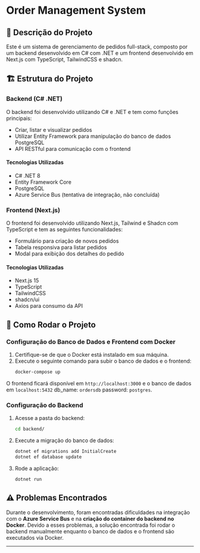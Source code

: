 # Order Management System

## 📌 Descrição do Projeto
Este é um sistema de gerenciamento de pedidos full-stack, composto por um backend desenvolvido em C# com .NET e um frontend desenvolvido em Next.js com TypeScript, TailwindCSS e shadcn.

## 🏗 Estrutura do Projeto

### Backend (C# .NET)
O backend foi desenvolvido utilizando C# e .NET e tem como funções principais:
- Criar, listar e visualizar pedidos
- Utilizar Entity Framework para manipulação do banco de dados PostgreSQL
- API RESTful para comunicação com o frontend

#### Tecnologias Utilizadas
- C# .NET 8
- Entity Framework Core
- PostgreSQL
- Azure Service Bus (tentativa de integração, não concluída)

### Frontend (Next.js)
O frontend foi desenvolvido utilizando Next.js, Tailwind e Shadcn com TypeScript e tem as seguintes funcionalidades:
- Formulário para criação de novos pedidos
- Tabela responsiva para listar pedidos
- Modal para exibição dos detalhes do pedido

#### Tecnologias Utilizadas
- Next.js 15
- TypeScript
- TailwindCSS
- shadcn/ui
- Axios para consumo da API

## 🚀 Como Rodar o Projeto

### Configuração do Banco de Dados e Frontend com Docker
1. Certifique-se de que o Docker está instalado em sua máquina.
2. Execute o seguinte comando para subir o banco de dados e o frontend:
   ```sh
   docker-compose up
   ```

O frontend ficará disponível em `http://localhost:3000` e o banco de dados em `localhost:5432` db_name: `ordersdb` password: `postgres`.

### Configuração do Backend
1. Acesse a pasta do backend:
   ```sh
   cd backend/
   ```
2. Execute a migração do banco de dados:
   ```sh
   dotnet ef migrations add InitialCreate
   dotnet ef database update
   ```
3. Rode a aplicação:
   ```sh
   dotnet run
   ```

## ⚠ Problemas Encontrados
Durante o desenvolvimento, foram encontradas dificuldades na integração com o **Azure Service Bus** e na **criação do container do backend no Docker**. Devido a esses problemas, a solução encontrada foi rodar o backend manualmente enquanto o banco de dados e o frontend são executados via Docker.


---
